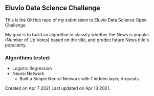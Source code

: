 ## Eluvio Data Science Challenge
This is the GitHub repo of my submission to Eluvio Data Science Open Challenge

My goal is to build an algorithm to classify whether the News is popular (Number of Up Votes) based on the title, and predict future News title's popularity. 

### Algorithms tested:
- Logistic Regression
- Neural Network
  - Built a Simple Neural Network with 1 hidden layer, dropouts.



Created on Apr 7 2021
Last updated on Apr 13 2021.
